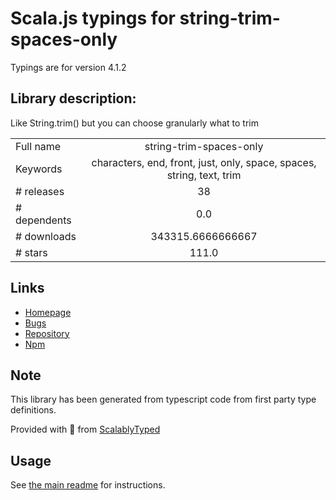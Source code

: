 
# Scala.js typings for string-trim-spaces-only

Typings are for version 4.1.2

## Library description:
Like String.trim() but you can choose granularly what to trim

|                    |                 |
| ------------------ | :-------------: |
| Full name          | string-trim-spaces-only |
| Keywords           | characters, end, front, just, only, space, spaces, string, text, trim |
| # releases         | 38 |
| # dependents       | 0.0 |
| # downloads        | 343315.6666666667 |
| # stars            | 111.0 |

## Links
- [Homepage](https://codsen.com/os/string-trim-spaces-only)
- [Bugs](https://github.com/codsen/codsen/issues)
- [Repository](https://github.com/codsen/codsen)
- [Npm](https://www.npmjs.com/package/string-trim-spaces-only)
    


## Note
This library has been generated from typescript code from first party type definitions.

Provided with :purple_heart: from [ScalablyTyped](https://github.com/oyvindberg/ScalablyTyped)

## Usage
See [the main readme](../../readme.md) for instructions.


